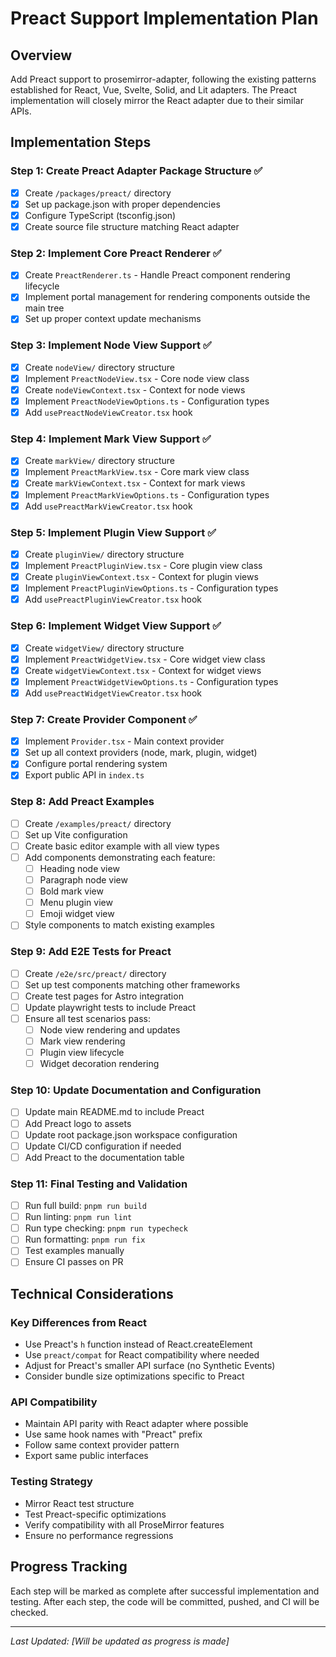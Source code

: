 # Preact Support Implementation Plan

## Overview
Add Preact support to prosemirror-adapter, following the existing patterns established for React, Vue, Svelte, Solid, and Lit adapters. The Preact implementation will closely mirror the React adapter due to their similar APIs.

## Implementation Steps

### Step 1: Create Preact Adapter Package Structure ✅
- [x] Create `/packages/preact/` directory
- [x] Set up package.json with proper dependencies
- [x] Configure TypeScript (tsconfig.json)
- [x] Create source file structure matching React adapter

### Step 2: Implement Core Preact Renderer ✅
- [x] Create `PreactRenderer.ts` - Handle Preact component rendering lifecycle
- [x] Implement portal management for rendering components outside the main tree
- [x] Set up proper context update mechanisms

### Step 3: Implement Node View Support ✅
- [x] Create `nodeView/` directory structure
- [x] Implement `PreactNodeView.tsx` - Core node view class
- [x] Create `nodeViewContext.tsx` - Context for node views
- [x] Implement `PreactNodeViewOptions.ts` - Configuration types
- [x] Add `usePreactNodeViewCreator.tsx` hook

### Step 4: Implement Mark View Support ✅
- [x] Create `markView/` directory structure
- [x] Implement `PreactMarkView.tsx` - Core mark view class
- [x] Create `markViewContext.tsx` - Context for mark views
- [x] Implement `PreactMarkViewOptions.ts` - Configuration types
- [x] Add `usePreactMarkViewCreator.tsx` hook

### Step 5: Implement Plugin View Support ✅
- [x] Create `pluginView/` directory structure
- [x] Implement `PreactPluginView.tsx` - Core plugin view class
- [x] Create `pluginViewContext.tsx` - Context for plugin views
- [x] Implement `PreactPluginViewOptions.ts` - Configuration types
- [x] Add `usePreactPluginViewCreator.tsx` hook

### Step 6: Implement Widget View Support ✅
- [x] Create `widgetView/` directory structure
- [x] Implement `PreactWidgetView.tsx` - Core widget view class
- [x] Create `widgetViewContext.tsx` - Context for widget views
- [x] Implement `PreactWidgetViewOptions.ts` - Configuration types
- [x] Add `usePreactWidgetViewCreator.tsx` hook

### Step 7: Create Provider Component ✅
- [x] Implement `Provider.tsx` - Main context provider
- [x] Set up all context providers (node, mark, plugin, widget)
- [x] Configure portal rendering system
- [x] Export public API in `index.ts`

### Step 8: Add Preact Examples
- [ ] Create `/examples/preact/` directory
- [ ] Set up Vite configuration
- [ ] Create basic editor example with all view types
- [ ] Add components demonstrating each feature:
  - [ ] Heading node view
  - [ ] Paragraph node view
  - [ ] Bold mark view
  - [ ] Menu plugin view
  - [ ] Emoji widget view
- [ ] Style components to match existing examples

### Step 9: Add E2E Tests for Preact
- [ ] Create `/e2e/src/preact/` directory
- [ ] Set up test components matching other frameworks
- [ ] Create test pages for Astro integration
- [ ] Update playwright tests to include Preact
- [ ] Ensure all test scenarios pass:
  - [ ] Node view rendering and updates
  - [ ] Mark view rendering
  - [ ] Plugin view lifecycle
  - [ ] Widget decoration rendering

### Step 10: Update Documentation and Configuration
- [ ] Update main README.md to include Preact
- [ ] Add Preact logo to assets
- [ ] Update root package.json workspace configuration
- [ ] Update CI/CD configuration if needed
- [ ] Add Preact to the documentation table

### Step 11: Final Testing and Validation
- [ ] Run full build: `pnpm run build`
- [ ] Run linting: `pnpm run lint`
- [ ] Run type checking: `pnpm run typecheck`
- [ ] Run formatting: `pnpm run fix`
- [ ] Test examples manually
- [ ] Ensure CI passes on PR

## Technical Considerations

### Key Differences from React
- Use Preact's `h` function instead of React.createElement
- Use `preact/compat` for React compatibility where needed
- Adjust for Preact's smaller API surface (no Synthetic Events)
- Consider bundle size optimizations specific to Preact

### API Compatibility
- Maintain API parity with React adapter where possible
- Use same hook names with "Preact" prefix
- Follow same context provider pattern
- Export same public interfaces

### Testing Strategy
- Mirror React test structure
- Test Preact-specific optimizations
- Verify compatibility with all ProseMirror features
- Ensure no performance regressions

## Progress Tracking
Each step will be marked as complete after successful implementation and testing. After each step, the code will be committed, pushed, and CI will be checked.

---
*Last Updated: [Will be updated as progress is made]*